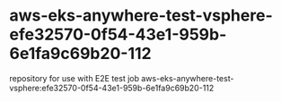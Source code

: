 # aws-eks-anywhere-test-vsphere-efe32570-0f54-43e1-959b-6e1fa9c69b20-112
repository for use with E2E test job aws-eks-anywhere-test-vsphere:efe32570-0f54-43e1-959b-6e1fa9c69b20-112
